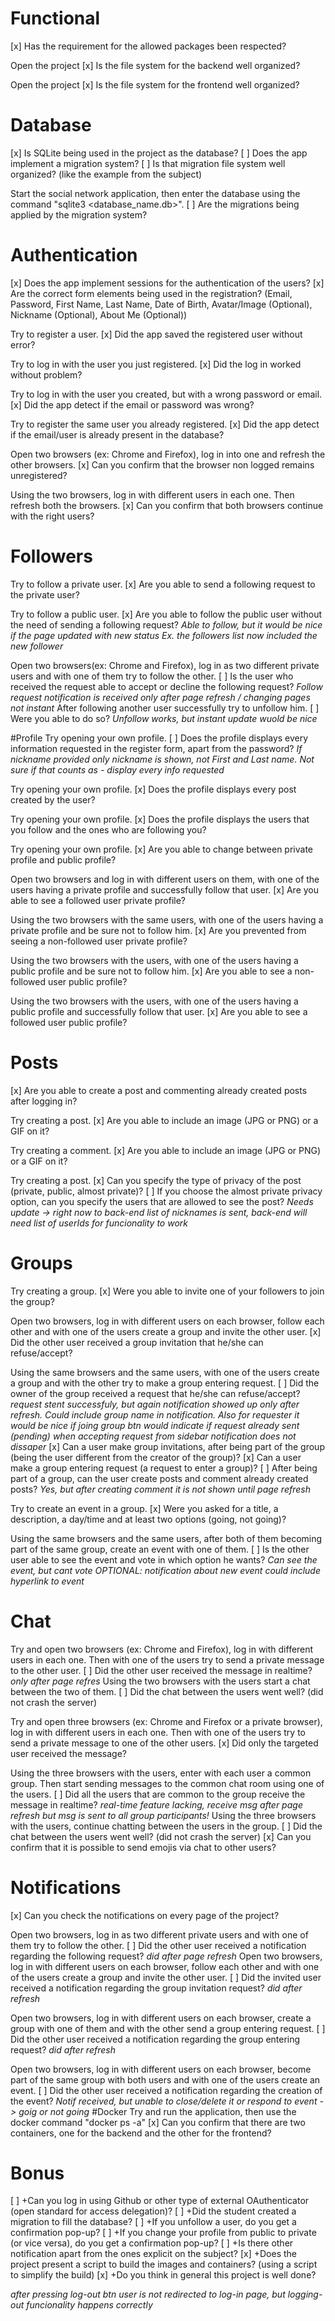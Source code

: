 # Functional
[x] Has the requirement for the allowed packages been respected?

Open the project
[x] Is the file system for the backend well organized?

Open the project
[x] Is the file system for the frontend well organized?

# Database
[x] Is SQLite being used in the project as the database?
[ ] Does the app implement a migration system?
[ ] Is that migration file system well organized? (like the example from the subject)

Start the social network application, then enter the database using the command "sqlite3 <database_name.db>".
[ ] Are the migrations being applied by the migration system?

# Authentication
[x] Does the app implement sessions for the authentication of the users?
[x] Are the correct form elements being used in the registration? (Email, Password, First Name, Last Name, Date of Birth, Avatar/Image (Optional), Nickname (Optional), About Me (Optional))

Try to register a user.
[x] Did the app saved the registered user without error?

Try to log in with the user you just registered.
[x] Did the log in worked without problem?

Try to log in with the user you created, but with a wrong password or email.
[x] Did the app detect if the email or password was wrong?

Try to register the same user you already registered.
[x] Did the app detect if the email/user is already present in the database?

Open two browsers (ex: Chrome and Firefox), log in into one and refresh the other browsers.
[x] Can you confirm that the browser non logged remains unregistered?

Using the two browsers, log in with different users in each one. Then refresh both the browsers.
[x] Can you confirm that both browsers continue with the right users?

# Followers
Try to follow a private user.
[x] Are you able to send a following request to the private user?

Try to follow a public user.
[x] Are you able to follow the public user without the need of sending a following request?
*Able to follow, but it would be nice if the page updated with new status Ex. the followers list now included the new follower*

Open two browsers(ex: Chrome and Firefox), log in as two different private users and with one of them try to follow the other.
[ ] Is the user who received the request able to accept or decline the following request?
*Follow request notification is received only after page refresh / changing pages not instant*
After following another user successfully try to unfollow him.
[ ] Were you able to do so?
*Unfollow works, but instant update wuold be nice*

#Profile
Try opening your own profile.
[ ] Does the profile displays every information requested in the register form, apart from the password?
*If nickname provided only nickname is shown, not First and Last name. Not sure if that counts as - display every info requested*

Try opening your own profile.
[x] Does the profile displays every post created by the user?

Try opening your own profile.
[x] Does the profile displays the users that you follow and the ones who are following you?

Try opening your own profile.
[x] Are you able to change between private profile and public profile?

Open two browsers and log in with different users on them, with one of the users having a private profile and successfully follow that user.
[x] Are you able to see a followed user private profile?

Using the two browsers with the same users, with one of the users having a private profile and be sure not to follow him.
[x] Are you prevented from seeing a non-followed user private profile?

Using the two browsers with the users, with one of the users having a public profile and be sure not to follow him.
[x] Are you able to see a non-followed user public profile?

Using the two browsers with the users, with one of the users having a public profile and successfully follow that user.
[x] Are you able to see a followed user public profile?

# Posts
[x] Are you able to create a post and commenting already created posts after logging in?

Try creating a post.
[x] Are you able to include an image (JPG or PNG) or a GIF on it?

Try creating a comment.
[x] Are you able to include an image (JPG or PNG) or a GIF on it?

Try creating a post.
[x] Can you specify the type of privacy of the post (private, public, almost private)?
[ ] If you choose the almost private privacy option, can you specify the users that are allowed to see the post?
*Needs update -> right now to back-end list of nicknames is sent, back-end will need list of userIds for funcionality to work*

# Groups
Try creating a group.
[x] Were you able to invite one of your followers to join the group?

Open two browsers, log in with different users on each browser, follow each other and with one of the users create a group and invite the other user.
[x] Did the other user received a group invitation that he/she can refuse/accept?

Using the same browsers and the same users, with one of the users create a group and with the other try to make a group entering request.
[ ] Did the owner of the group received a request that he/she can refuse/accept?
*request stent successfuly, but again notification showed up only after refresh. Could include group name in notification. Also for requester it would be nice if joing group btn would indicate if request already sent (pending)*
*when accepting request from sidebar notification does not dissaper*
[x] Can a user make group invitations, after being part of the group (being the user different from the creator of the group)?
[x] Can a user make a group entering request (a request to enter a group)?
[ ] After being part of a group, can the user create posts and comment already created posts?
*Yes, but after creating comment it is not shown until page refresh*

Try to create an event in a group.
[x] Were you asked for a title, a description, a day/time and at least two options (going, not going)?

Using the same browsers and the same users, after both of them becoming part of the same group, create an event with one of them.
[ ] Is the other user able to see the event and vote in which option he wants?
*Can see the event, but cant vote*
*OPTIONAL: notification about new event could include hyperlink to event*

# Chat
Try and open two browsers (ex: Chrome and Firefox), log in with different users in each one. Then with one of the users try to send a private message to the other user.
[ ] Did the other user received the message in realtime?
*only after page refres*
Using the two browsers with the users start a chat between the two of them.
[ ] Did the chat between the users went well? (did not crash the server)

Try and open three browsers (ex: Chrome and Firefox or a private browser), log in with different users in each one. Then with one of the users try to send a private message to one of the other users.
[x] Did only the targeted user received the message?

Using the three browsers with the users, enter with each user a common group. Then start sending messages to the common chat room using one of the users.
[ ] Did all the users that are common to the group receive the message in realtime?
*real-time feature lacking, receive msg after page refresh*
*but msg is sent to all group participants!*
Using the three browsers with the users, continue chatting between the users in the group.
[ ] Did the chat between the users went well? (did not crash the server)
[x] Can you confirm that it is possible to send emojis via chat to other users?

# Notifications
[x] Can you check the notifications on every page of the project?

Open two browsers, log in as two different private users and with one of them try to follow the other.
[ ] Did the other user received a notification regarding the following request?
*did after page refresh*
Open two browsers, log in with different users on each browser, follow each other and with one of the users create a group and invite the other user.
[ ] Did the invited user received a notification regarding the group invitation request?
*did after refresh*

Open two browsers, log in with different users on each browser, create a group with one of them and with the other send a group entering request.
[ ] Did the other user received a notification regarding the group entering request?
*did after refresh*

Open two browsers, log in with different users on each browser, become part of the same group with both users and with one of the users create an event.
[ ] Did the other user received a notification regarding the creation of the event?
*Notif received, but unable to close/delete it or respond to event -> goig or not going*
#Docker
Try and run the application, then use the docker command "docker ps -a"
[x] Can you confirm that there are two containers, one for the backend and the other for the frontend?

# Bonus
[ ] +Can you log in using Github or other type of external OAuthenticator (open standard for access delegation)?
[ ] +Did the student created a migration to fill the database?
[ ] +If you unfollow a user, do you get a confirmation pop-up?
[ ] +If you change your profile from public to private (or vice versa), do you get a confirmation pop-up?
[ ] +Is there other notification apart from the ones explicit on the subject?
[x] +Does the project present a script to build the images and containers? (using a script to simplify the build)
[x] +Do you think in general this project is well done?

*after pressing log-out btn user is not redirected to log-in page, but logging-out funcionality happens correctly*

